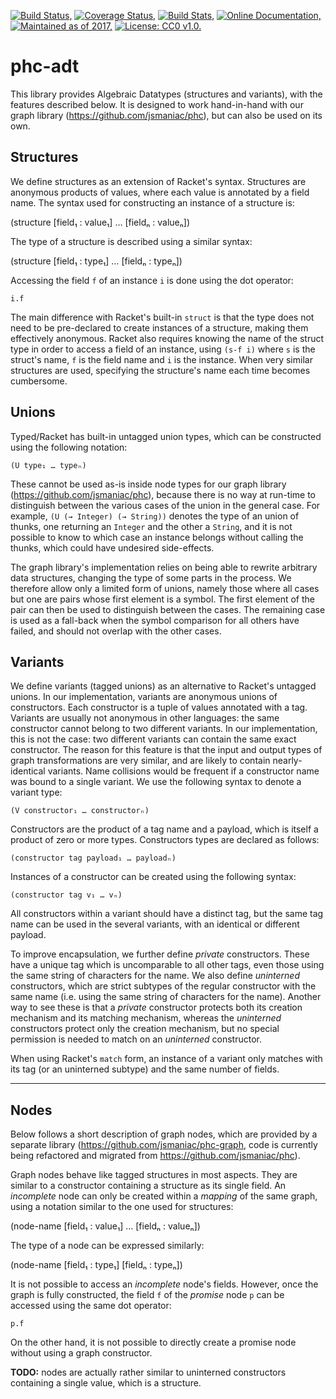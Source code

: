 [![Build Status,](https://img.shields.io/travis/jsmaniac/phc-adt/master.svg)](https://travis-ci.org/jsmaniac/phc-adt)
[![Coverage Status,](https://img.shields.io/codecov/c/github/jsmaniac/phc-adt/master.svg)](https://codecov.io/gh/jsmaniac/phc-adt)
[![Build Stats,](https://img.shields.io/badge/build-stats-blue.svg)](http://jsmaniac.github.io/travis-stats/#jsmaniac/phc-adt)
[![Online Documentation,](https://img.shields.io/badge/docs-online-blue.svg)](http://docs.racket-lang.org/phc-adt/)
[![Maintained as of 2017,](https://img.shields.io/maintenance/yes/2017.svg)](https://github.com/jsmaniac/phc-adt/issues)
[![License: CC0 v1.0.](https://img.shields.io/badge/license-CC0-blue.svg)](https://creativecommons.org/publicdomain/zero/1.0/)

phc-adt
=======

This library provides Algebraic Datatypes (structures and variants), with the
features described below. It is designed to work hand-in-hand with our graph
library (https://github.com/jsmaniac/phc), but can also be used on its own.

Structures
----------

We define structures as an extension of Racket's syntax. Structures are
anonymous products of values, where each value is annotated by a field
name. The syntax used for constructing an instance of a structure is:

(structure [field₁ : value₁] … [fieldₙ : valueₙ])

The type of a structure is described using a similar syntax:

(structure [field₁ : type₁] … [fieldₙ : typeₙ])

Accessing the field `f` of an instance `i` is done using the dot operator:
      
    i.f

The main difference with Racket's built-in `struct` is that the type does not
need to be pre-declared to create instances of a structure, making them
effectively anonymous. Racket also requires knowing the name of the struct
type in order to access a field of an instance, using `(s-f i)` where `s` is
the struct's name, `f` is the field name and `i` is the instance. When very
similar structures are used, specifying the structure's name each time becomes
cumbersome.
      
Unions
------

Typed/Racket has built-in untagged union types, which can be constructed using
the following notation:

    (U type₁ … typeₙ)

These cannot be used as-is inside node types for our graph library
(https://github.com/jsmaniac/phc), because there is no way at run-time to
distinguish between the various cases of the union in the general case. For
example, `(U (→ Integer) (→ String))` denotes the type of an union of thunks,
one returning an `Integer` and the other a `String`, and it is not
possible to know to which case an instance belongs without calling the thunks,
which could have undesired side-effects.

The graph library's implementation relies on being able to rewrite arbitrary
data structures, changing the type of some parts in the process. We therefore
allow only a limited form of unions, namely those where all cases but one are
pairs whose first element is a symbol. The first element of the pair can then
be used to distinguish between the cases. The remaining case is used as a
fall-back when the symbol comparison for all others have failed, and should
not overlap with the other cases.

Variants
--------

We define variants (tagged unions) as an alternative to Racket's untagged
unions. In our implementation, variants are anonymous unions of
constructors. Each constructor is a tuple of values annotated with a
tag. Variants are usually not anonymous in other languages: the same
constructor cannot belong to two different variants. In our implementation,
this is not the case: two different variants can contain the same exact
constructor. The reason for this feature is that the input and output types of
graph transformations are very similar, and are likely to contain
nearly-identical variants.  Name collisions would be frequent if a constructor
name was bound to a single variant. We use the following syntax to denote a
variant type:

    (V constructor₁ … constructorₙ)

Constructors are the product of a tag name and a payload, which is itself a
product of zero or more types. Constructors types are declared as follows:

    (constructor tag payload₁ … payloadₙ)

Instances of a constructor can be created using the following syntax:

    (constructor tag v₁ … vₙ)

All constructors within a variant should have a distinct tag, but the same tag
name can be used in the several variants, with an identical or different
payload.

To improve encapsulation, we further define *private* constructors. These have
a unique tag which is uncomparable to all other tags, even those using the
same string of characters for the name. We also define *uninterned*
constructors, which are strict subtypes of the regular constructor with the
same name (i.e. using the same string of characters for the name). Another way
to see these is that a *private* constructor protects both its creation
mechanism and its matching mechanism, whereas the *uninterned* constructors
protect only the creation mechanism, but no special permission is needed to
match on an *uninterned* constructor.

When using Racket's `match` form, an instance of a variant only matches with
its tag (or an uninterned subtype) and the same number of fields.

---

Nodes
-----

Below follows a short description of graph nodes, which are provided by a
separate library (https://github.com/jsmaniac/phc-graph, code is currently
being refactored and migrated from https://github.com/jsmaniac/phc).

Graph nodes behave like tagged structures in most aspects. They are similar to
a constructor containing a structure as its single field. An *incomplete* node
can only be created within a *mapping* of the same graph, using a notation
similar to the one used for structures:
      
 (node-name [field₁ : value₁] … [fieldₙ : valueₙ])

The type of a node can be expressed similarly:

(node-name [field₁ : type₁] [fieldₙ : typeₙ])

It is not possible to access an *incomplete* node's fields. However, once the
graph is fully constructed, the field `f` of the *promise* node `p` can be
accessed using the same dot operator:
      
    p.f

On the other hand, it is not possible to directly create a promise node
without using a graph constructor.

**TODO:** nodes are actually rather similar to uninterned constructors
containing a single value, which is a structure.
